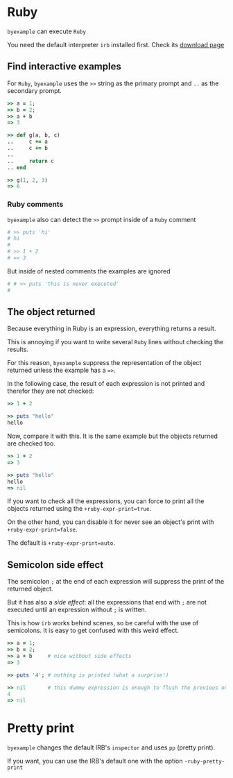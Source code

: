 # Ruby

``byexample`` can execute ``Ruby``

You need the default interpreter ``irb`` installed first.
Check its [download page](https://www.ruby-lang.org/en/downloads/)

## Find interactive examples

For ``Ruby``, ``byexample`` uses the ``>>`` string as the primary prompt
and ``..`` as the secondary prompt.


```ruby
>> a = 1;
>> b = 2;
>> a + b
=> 3

>> def g(a, b, c)
..     c += a
..     c += b
..
..     return c
.. end

>> g(1, 2, 3)
=> 6
```

### Ruby comments

``byexample`` also can detect the ``>>`` prompt inside of a ``Ruby`` comment

```ruby
# >> puts 'hi'
# hi
#
# >> 1 + 2
# => 3
```

But inside of nested comments the examples are ignored

```ruby
# # >> puts 'this is never executed'
#
```

## The object returned

Because everything in Ruby is an expression, everything returns a result.

This is annoying if you want to write several ``Ruby`` lines without checking
the results.

For this reason, ``byexample`` suppress the representation of the object
returned unless the example has a ``=>``.

In the following case, the result of each expression is not printed and
therefor they are not checked:

```ruby
>> 1 + 2

>> puts "hello"
hello
```

Now, compare it with this. It is the same example but the objects returned
are checked too.

```ruby
>> 1 + 2
=> 3

>> puts "hello"
hello
=> nil
```

If you want to check all the expressions, you can force to print all the
objects returned using the ``+ruby-expr-print=true``.

On the other hand, you can disable it for never see an object's print
with ``+ruby-expr-print=false``.

The default is ``+ruby-expr-print=auto``.

## Semicolon side effect

The semicolon ``;`` at the end of each expression will suppress the print of
the returned object.

But it has also a *side effect*: all the expressions that end with ``;`` are not
executed until an expression without ``;`` is written.

This is how ``irb`` works behind scenes, so be careful with the use of
semicolons. It is easy to get confused with this weird effect.

```ruby
>> a = 1;
>> b = 2;
>> a + b     # nice without side effects
=> 3

>> puts '4'; # nothing is printed (what a surprise!)

>> nil       # this dummy expression is enough to flush the previous one
4
=> nil
```

# Pretty print

``byexample`` changes the default IRB's ``inspector`` and uses ``pp``
(pretty print).

If you want, you can use the IRB's default one with
the option ``-ruby-pretty-print``


